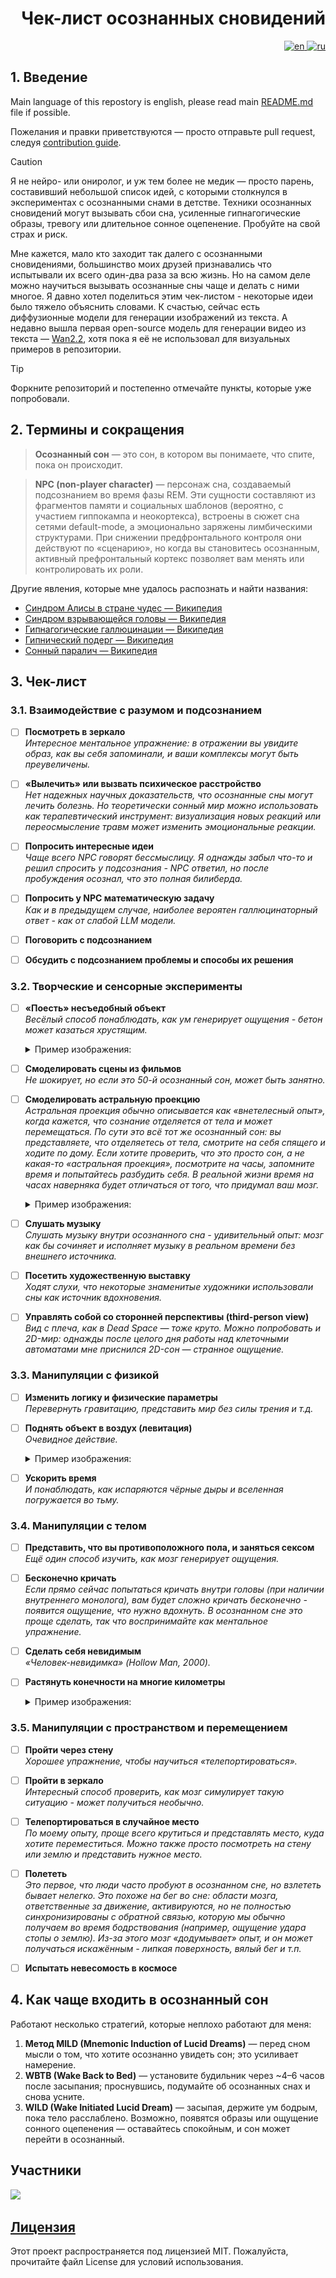 <div align="right">
    <h1>Чек-лист осознанных сновидений</h1>
    <a href="https://github.com/ebolblga/lucid-dream-checklist/blob/master/README.md">
        <img alt="en" src="https://img.shields.io/badge/lang-en-red.svg" />
    </a>
    <a href="https://github.com/ebolblga/lucid-dream-checklist/blob/master/README.ru.md">
        <img alt="ru" src="https://img.shields.io/badge/lang-ru-green.svg" />
    </a>
</div>
<!-- DeepWiki badge here: https://deepwiki.ryoppippi.com/ -->

## 1. Введение
Main language of this repostory is english, please read main [README.md](https://github.com/ebolblga/lucid-dream-checklist/blob/master/README.md) file if possible.

Пожелания и правки приветствуются — просто отправьте pull request, следуя [contribution guide](https://github.com/ebolblga/lucid-dream-checklist?tab=contributing-ov-file).

> [!CAUTION]
> Я не нейро- или ониролог, и уж тем более не медик — просто парень, составивший небольшой список идей, с которыми столкнулся в экспериментах с осознанными снами в детстве. Техники осознанных сновидений могут вызывать сбои сна, усиленные гипнагогические образы, тревогу или длительное сонное оцепенение. Пробуйте на свой страх и риск.

Мне кажется, мало кто заходит так далего с осознанными сновидениями, большинство моих друзей признавались что испытывали их всего один-два раза за всю жизнь. Но на самом деле можно научиться вызывать осознанные сны чаще и делать с ними многое. Я давно хотел поделиться этим чек-листом - некоторые идеи было тяжело объяснить словами. К счастью, сейчас есть диффузионные модели для генерации изображений из текста. А недавно вышла первая open-source модель для генерации видео из текста — [Wan2.2](https://huggingface.co/Wan-AI/Wan2.2-T2V-A14B), хотя пока я её не использовал для визуальных примеров в репозитории.

> [!TIP]
> Форкните репозиторий и постепенно отмечайте пункты, которые уже попробовали.

## 2. Термины и сокращения  
> **Осознанный сон** — это сон, в котором вы понимаете, что спите, пока он происходит.

> **NPC (non-player character)** — персонаж сна, создаваемый подсознанием во время фазы REM. Эти сущности составляют из фрагментов памяти и социальных шаблонов (вероятно, с участием гиппокампа и неокортекса), встроены в сюжет сна сетями default-mode, а эмоционально заряжены лимбическими структурами. При снижении предфронтального контроля они действуют по «сценарию», но когда вы становитесь осознанным, активный префронтальный кортекс позволяет вам менять или контролировать их роли.

Другие явления, которые мне удалось распознать и найти названия:
- [Синдром Алисы в стране чудес — Википедия](https://ru.wikipedia.org/wiki/%D0%A1%D0%B8%D0%BD%D0%B4%D1%80%D0%BE%D0%BC_%D0%90%D0%BB%D0%B8%D1%81%D1%8B_%D0%B2_%D0%A1%D1%82%D1%80%D0%B0%D0%BD%D0%B5_%D1%87%D1%83%D0%B4%D0%B5%D1%81)
- [Синдром взрывающейся головы — Википедия](https://ru.wikipedia.org/wiki/%D0%A1%D0%B8%D0%BD%D0%B4%D1%80%D0%BE%D0%BC_%D0%B2%D0%B7%D1%80%D1%8B%D0%B2%D0%B0%D1%8E%D1%89%D0%B5%D0%B9%D1%81%D1%8F_%D0%B3%D0%BE%D0%BB%D0%BE%D0%B2%D1%8B)
- [Гипнагогические галлюцинации — Википедия](https://ru.wikipedia.org/wiki/%D0%93%D0%B8%D0%BF%D0%BD%D0%B0%D0%B3%D0%BE%D0%B3%D0%B8%D1%8F)
- [Гипнический подерг — Википедия](https://en.wikipedia.org/wiki/Hypnic_jerk)
- [Сонный паралич — Википедия](https://ru.wikipedia.org/wiki/%D0%A1%D0%BE%D0%BD%D0%BD%D1%8B%D0%B9_%D0%BF%D0%B0%D1%80%D0%B0%D0%BB%D0%B8%D1%87)

## 3. Чек-лист  
### 3.1. Взаимодействие с разумом и подсознанием
- [ ] **Посмотреть в зеркало**  
  *Интересное ментальное упражнение: в отражении вы увидите образ, как вы себя запоминали, и ваши комплексы могут быть преувеличены.*

- [ ] **«Вылечить» или вызвать психическое расстройство**  
  *Нет надежных научных доказательств, что осознанные сны могут лечить болезнь. Но теоретически сонный мир можно использовать как терапевтический инструмент: визуализация новых реакций или переосмысление травм может изменить эмоциональные реакции.*

- [ ] **Попросить интересные идеи**  
  *Чаще всего NPC говорят бессмыслицу. Я однажды забыл что-то и решил спросить у подсознания - NPC ответил, но после пробуждения осознал, что это полная билиберда.*

- [ ] **Попросить у NPC математическую задачу**  
  *Как и в предыдущем случае, наиболее вероятен галлюцинаторный ответ - как от слабой LLM модели.*

- [ ] **Поговорить с подсознанием**  

- [ ] **Обсудить с подсознанием проблемы и способы их решения**  

### 3.2. Творческие и сенсорные эксперименты
- [ ] **«Поесть» несъедобный объект**  
  *Весёлый способ понаблюдать, как ум генерирует ощущения - бетон может казаться хрустящим.*
  <details>
    <summary>Пример изображения:</summary>
    <img src="assets/3_2_1.webp" alt="Перспектива из глаз: съедаю кусок бетона, размытие по краям, пастельные цвета">
    <p><b>Модель: GPT-4o</b></p>
    <p>Промпт: <i>"A first-person perspective: I’m in a dream and eating a block of concrete. I can see my hand holding block of concrete with a bite already taken out. The edges softly blurred as if through a foggy lens. Soft focus on the periphery adds to the dreamlike quality. The lighting is hazy but vivid, colors muted pastels with sudden glimmers of brilliance."</i></p>
    <img src="assets/3_2_1_2.webp" alt="'i eat cement'">
  </details>

- [ ] **Смоделировать сцены из фильмов**  
  *Не шокирует, но если это 50-й осознанный сон, может быть занятно.*

- [ ] **Смоделировать астральную проекцию**<br />
*Астральная проекция обычно описывается как «внетелесный опыт», когда кажется, что сознание отделяется от тела и может перемещаться. По сути это всё тот же осознанный сон: вы представляете, что отделяетесь от тела, смотрите на себя спящего и ходите по дому. Если хотите проверить, что это просто сон, а не какая-то «астральная проекция», посмотрите на часы, запомните время и попытайтесь разбудить себя. В реальной жизни время на часах наверняка будет отличаться от того, что придумал ваш мозг.*  
    <details>
      <summary>Пример изображения:</summary>
      <img src="assets/3_2_3.webp" alt="Перспектива от первого лица: смотрю на себя спящего">
      <p><b>Модель: <a href="https://chatgpt.com/" target="_blank">GPT-4o</a></b></p>
      <p>Prompt: <i>"A first-person perspective from my eyes. I'm in a dark room looking at someone sleeping. I can't see his face, because he is turned from me. The edges of the image are softly blurred as if through a foggy lens. Soft focus on the periphery adds to the dreamlike quality."</i></p>
    </details>

- [ ] **Слушать музыку**<br />
*Слушать музыку внутри осознанного сна - удивительный опыт: мозг как бы сочиняет и исполняет музыку в реальном времени без внешнего источника.*

- [ ] **Посетить художественную выставку**<br />
*Ходят слухи, что некоторые знаменитые художники использовали сны как источник вдохновения.*

- [ ] **Управлять собой со сторонней перспективы (third-person view)**<br />
*Вид с плеча, как в Dead Space — тоже круто. Можно попробовать и 2D-мир: однажды после целого дня работы над клеточными автоматами мне приснился 2D-сон — странное ощущение.*

### 3.3. Манипуляции с физикой
- [ ] **Изменить логику и физические параметры**<br />
*Перевернуть гравитацию, представить мир без силы трения и т.д.*

- [ ] **Поднять объект в воздух (левитация)**<br />
*Очевидное действие.*
    <details>
      <summary>Пример изображения:</summary>
      <img src="assets/3_3_2.webp" alt="Перспектива от первого лица: левитирую здание">
      <p><b>Модель: <a href="https://chatgpt.com/" target="_blank">GPT-4o</a></b></p>
      <p>Prompt: <i>"A first-person perspective: I’m in a dream and levitating a soviet building using my hand. I can see my hand. The edges softly blurred as if through a foggy lens. Soft focus on the periphery adds to the dreamlike quality. The lighting is hazy but vivid, colors muted pastels with sudden glimmers of brilliance."</i></p>
    </details>

- [ ] **Ускорить время**<br />
*И понаблюдать, как испаряются чёрные дыры и вселенная погружается во тьму.*

### 3.4. Манипуляции с телом
- [ ] **Представить, что вы противоположного пола, и заняться сексом**<br />
*Ещё один способ изучить, как мозг генерирует ощущения.*

- [ ] **Бесконечно кричать**<br />
*Если прямо сейчас попытаться кричать внутри головы (при наличии внутреннего монолога), вам будет сложно кричать бесконечно - появится ощущение, что нужно вдохнуть. В осознанном сне это проще сделать, так что воспринимайте как ментальное упражнение.*

- [ ] **Сделать себя невидимым**<br />
*«Человек-невидимка» (Hollow Man, 2000).*

- [ ] **Растянуть конечности на многие километры**<br />
    <details>
      <summary>Пример изображения:</summary>
      <img src="assets/3_4_4.webp" alt="Перспектива от первого лица: мои конечности вытягиваются на многие километры">
      <p><b>Модель: <a href="https://chatgpt.com/" target="_blank">GPT-4o</a></b></p>
      <p>Prompt: <i>"A first-person perspective: I’m in a dream and my limbs are stretching for many kilometres, I can see how my left leg disappears behind horizon, while my right hand is making big arch. My right leg and left hand are not in the field of view from my eyes. The edges softly blurred as if through a foggy lens. Soft focus on the periphery adds to the dreamlike quality. The lighting is hazy but vivid, colors muted pastels with sudden glimmers of brilliance."</i></p>
    </details>

### 3.5. Манипуляции с пространством и перемещением
- [ ] **Пройти через стену**<br />
*Хорошее упражнение, чтобы научиться «телепортироваться».*
  
- [ ] **Пройти в зеркало**<br />
*Интересный способ проверить, как мозг симулирует такую ситуацию - может получиться необычно.*

- [ ] **Телепортироваться в случайное место**<br />
*По моему опыту, проще всего крутиться и представлять место, куда хотите переместиться. Можно также просто посмотреть на стену или землю и представить нужное место.*

- [ ] **Полететь**<br />
*Это первое, что люди часто пробуют в осознанном сне, но взлететь бывает нелегко. Это похоже на бег во сне: области мозга, ответственные за движение, активируются, но не полностью синхронизированы с обратной связью, которую мы обычно получаем во время бодрствования (например, ощущение удара стопы о землю). Из-за этого мозг «додумывает» опыт, и он может получаться искажённым - липкая поверхность, вялый бег и т.п.*

- [ ] **Испытать невесомость в космосе**<br />

## 4. Как чаще входить в осознанный сон  
Работают несколько стратегий, которые неплохо работают для меня:

1. **Метод MILD (Mnemonic Induction of Lucid Dreams)** — перед сном мысли о том, что хотите осознанно увидеть сон; это усиливает намерение.
2. **WBTB (Wake Back to Bed)** — установите будильник через ~4–6 часов после засыпания; проснувшись, подумайте об осознанных снах и снова усните.
3. **WILD (Wake Initiated Lucid Dream)** — засыпая, держите ум бодрым, пока тело расслаблено. Возможно, появятся образы или ощущение сонного оцепенения — оставайтесь спокойным, и сон может перейти в осознанный.

## Участники  
<a href="https://github.com/ebolblga/lucid-dream-checklist/graphs/contributors">
  <img src="https://contrib.rocks/image?repo=ebolblga/lucid-dream-checklist"/>
</a>

## [Лицензия](https://github.com/ebolblga/lucid-dream-checklist/blob/master/LICENSE.md)  
Этот проект распространяется под лицензией MIT. Пожалуйста, прочитайте файл License для условий использования.
